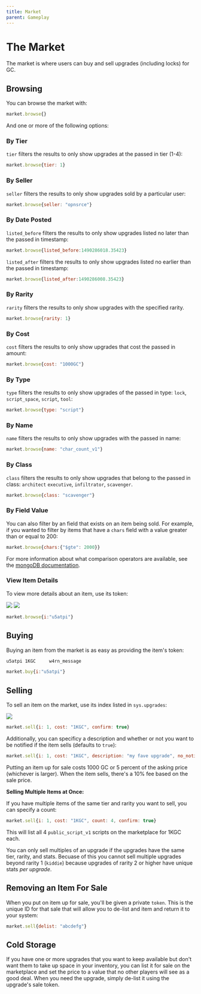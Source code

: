```yaml
---
title: Market
parent: Gameplay
---
```


# The Market

The market is where users can buy and sell upgrades (including locks) for GC.

## Browsing

You can browse the market with:

```javascript
market.browse{}
```

And one or more of the following options: 

### By Tier

`tier` filters the results to only show upgrades at the passed in tier (1-4):

```javascript
market.browse{tier: 1}
```

### By Seller

`seller` filters the results to only show upgrades sold by a particular user:

```javascript
market.browse{seller: "opnsrce"}
```

### By Date Posted

`listed_before` filters the results to only show upgrades listed no later than
the passed in timestamp:

```javascript
market.browse{listed_before:1490286018.35423}
```

`listed_after` filters the results to only show upgrades listed no earlier than
the passed in timestamp:

```javascript
market.browse{listed_after:1490286008.35423}
```

### By Rarity

`rarity` filters the results to only show upgrades with the specified rarity.

```javascript
market.browse{rarity: 1}
```

### By Cost

`cost` filters the results to only show upgrades that cost the passed in amount:

```javascript
market.browse{cost: "1000GC"}
```

### By Type

`type` filters the results to only show upgrades of the passed in type: `lock`,
`script_space`, `script`, `tool`:

```javascript
market.browse{type: "script"}
```

### By Name

`name` filters the results to only show upgrades with the passed in name:

```javascript
market.browse{name: "char_count_v1"}
```

### By Class

`class` filters the results to only show upgrades that belong to the passed in
class: `architect` `executive`, `infiltrator`, `scavenger`.

```javascript
market.browse{class: "scavenger"}
```

### By Field Value

You can also filter by an field that exists on an item being sold. For example,
if you wanted to filter by items that have a `chars` field with a value greater
than or equal to 200:

```javascript
market.browse{chars:{"$gte": 2000}}
```

For more information about what comparison operators are available, see the
[mongoDB documentation](https://www.mongodb.com/docs/manual/reference/operator/query-comparison/).

### View Item Details

To view more details about an item, use its token:

![](../../assets/images/market.browse.png)
![](../../assets/images/item-details.png)

```javascript
market.browse{i:"u5atpi"}
```

## Buying

Buying an item from the market is as easy as providing the item's token:

```bash
u5atpi 1KGC     w4rn_message
```

```javascript
market.buy{i:"u5atpi"}
```

## Selling

To sell an item on the market, use its index listed in `sys.upgrades`:

![](../../assets/images/sys.upgrades.png)

```javascript
market.sell{i: 1, cost: "1KGC", confirm: true}
```

Additionally, you can specificy a description and whether or not you want to
be notified if the item sells (defaults to `true`):

```javascript
market.sell{i: 1, cost: "1KGC", description: "my fave upgrade", no_notify: false, confirm: true}
```

Putting an item up for sale costs 1000 GC or 5 percent of the asking price
(whichever is larger). When the item sells, there's a 10% fee based on the sale
price.

**Selling Multiple Items at Once:**

If you have multiple items of the same tier and rarity you want to sell, you can
specify a count:

```javascript
market.sell{i: 1, cost: "1KGC", count: 4, confirm: true}
```

This will list all 4 `public_script_v1` scripts on the marketplace for 1KGC
each.

You can only sell multiples of an upgrade if the upgrades have the same tier,
rarity, and stats. Becuase of this you cannot sell multiple upgrades beyond
rarity 1 (`kiddie`) because upgrades of rarity 2 or higher have unique stats
_per upgrade_.

## Removing an Item For Sale

When you put on item up for sale, you'll be given a private `token`. This is the
unique ID for that sale that will allow you to de-list and item and return it to
your system:

```javascript
market.sell{delist: "abcdefg"}
```

## Cold Storage

If you have one or more upgrades that you want to keep available but don't want
them to take up space in your inventory, you can list it for sale on the
marketplace and set the price to a value that no other players will see as a
good deal. When you need the upgrade, simply de-list it using the upgrade's sale
token.